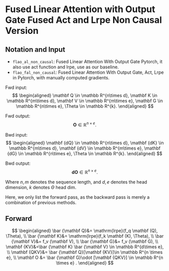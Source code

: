 # Fused Linear Attention with Output Gate Fused Act and Lrpe Non Causal Version

## Notation and Input

- `flao_al_non_causal`: Fused Linear Attention With Output Gate Pytorch, it also use act function and lrpe, use as our baseline.
- `flao_fal_non_causal`: Fused Linear Attention With Output Gate, Act, Lrpe in Pytorch, with manually computed gradients.

Fwd input:
$$
\begin{aligned}
\mathbf Q \in \mathbb R^{n\times d},
\mathbf K \in \mathbb R^{m\times d},
\mathbf V \in \mathbb R^{m\times e},
\mathbf G \in \mathbb R^{n\times e},
\Theta \in \mathbb R^{k}.
\end{aligned}
$$

Fwd output:
$$
\mathbf O \in \mathbb R^{n\times e}.
$$

Bwd input:
$$
\begin{aligned}
\mathbf {dQ} \in \mathbb R^{n\times d},
\mathbf {dK} \in \mathbb R^{m\times d},
\mathbf {dV} \in \mathbb R^{m\times e},
\mathbf {dG} \in \mathbb R^{n\times e},
\Theta \in \mathbb R^{k}.
\end{aligned}
$$

Bwd output:
$$
\mathbf {dO}\in \mathbb R^{n\times e}.
$$

Where $n, m$ denotes the sequence length, and $d, e$ denotes the head dimension, $k$ denotes $\Theta$ head dim.


Here, we only list the forward pass, as the backward pass is merely a combination of previous methods.

## Forward

$$
\begin{aligned}
\bar {\mathbf Q}&= \mathrm{lrpe}(f_q \mathbf (Q), \Theta), \\
\bar {\mathbf K}&= \mathrm{lrpe}(f_k \mathbf (K), \Theta), \\
\bar {\mathbf V}&= f_v (\mathbf V), \\
\bar {\mathbf G}&= f_v (\mathbf G), \\
\mathbf {KV}&=\bar {\mathbf K} \bar {\mathbf V} \in \mathbb R^{d\times e}, \\
\mathbf {QKV}&= \bar {\mathbf Q}[\mathbf {KV}]\in \mathbb R^{n \times e},  \\
\mathbf O &= \bar {\mathbf G}\odot [\mathbf {QKV}] \in \mathbb R^{n \times e} .
\end{aligned}
$$
